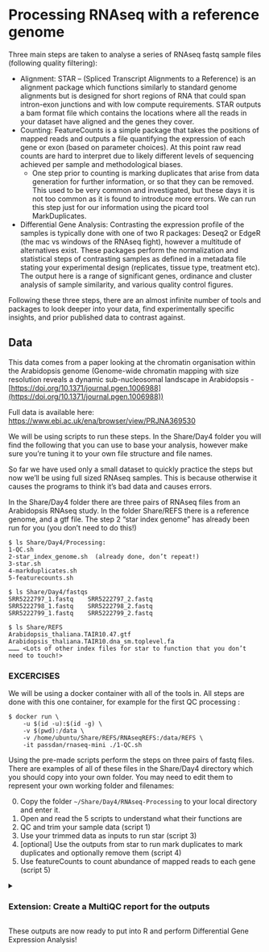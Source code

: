 # Processing RNAseq with a reference genome

Three main steps are taken to analyse a series of RNAseq fastq sample files (following quality filtering): 
- Alignment: STAR – (Spliced Transcript Alignments to a Reference) is an alignment package which functions similarly to standard genome alignments but is designed for short regions of RNA that could span intron-exon junctions and with low compute requirements. STAR outputs a bam format file which contains the locations where all the reads in your dataset have aligned and the genes they cover.
- Counting: FeatureCounts is a simple package that takes the positions of mapped reads and outputs a file quantifying the expression of each gene or exon (based on parameter choices). At this point raw read counts are hard to interpret due to likely different levels of sequencing achieved per sample and methodological biases. 
    - One step prior to counting is marking duplicates that arise from data generation for further information, or so that they can be removed. This used to be very common and investigated, but these days it is not too common as it is found to introduce more errors. We can run this step just for our information using the picard tool MarkDuplicates.
- Differential Gene Analysis: Contrasting the expression profile of the samples is typically done with one of two R packages: Deseq2 or EdgeR (the mac vs windows of the RNAseq fight), however a multitude of alternatives exist. These packages perform the normalization and statistical steps of contrasting samples as defined in a metadata file stating your experimental design (replicates, tissue type, treatment etc). The output here is a range of significant genes, ordinance and cluster analysis of sample similarity, and various quality control figures.

Following these three steps, there are an almost infinite number of tools and packages to look deeper into your data, find experimentally specific insights, and prior published data to contrast against.

## Data

This data comes from a paper looking at the chromatin organisation within the Arabidopsis genome (Genome-wide chromatin mapping with size resolution reveals a dynamic sub-nucleosomal landscape in Arabidopsis - [https://doi.org/10.1371/journal.pgen.1006988](https://doi.org/10.1371/journal.pgen.1006988))

Full data is available here: https://www.ebi.ac.uk/ena/browser/view/PRJNA369530

We will be using  scripts to run these steps. In the Share/Day4 folder you will find the following that you can use to base your analysis, however make sure you’re tuning it to your own file structure and file names. 

So far we have used only a small dataset to quickly practice the steps but now we’ll be using full sized RNAseq samples. This is because otherwise it causes the programs to think it’s bad data and causes errors. 

In the Share/Day4 folder there are three pairs of RNAseq files from an Arabidopsis RNAseq study. In the folder Share/REFS there is a reference genome, and a gtf file. The step 2 “star index genome” has already been run for you (you don’t need to do this!)
```
$ ls Share/Day4/Processing:
1-QC.sh  
2-star_index_genome.sh  (already done, don’t repeat!)
3-star.sh  
4-markduplicates.sh  
5-featurecounts.sh 
```
```
$ ls Share/Day4/fastqs
SRR5222797_1.fastq    SRR5222797_2.fastq
SRR5222798_1.fastq    SRR5222798_2.fastq
SRR5222799_1.fastq    SRR5222799_2.fastq

$ ls Share/REFS
Arabidopsis_thaliana.TAIR10.47.gtf
Arabidopsis_thaliana.TAIR10.dna_sm.toplevel.fa
……… <Lots of other index files for star to function that you don’t need to touch!>
```

### EXCERCISES

We will be using a docker container with all of the tools in. All steps are done with this one container, for example for the first QC processing :
```
$ docker run \
	-u $(id -u):$(id -g) \
	-v $(pwd):/data \
	-v /home/ubuntu/Share/REFS/RNAseqREFS:/data/REFS \
	-it passdan/rnaseq-mini ./1-QC.sh
```

Using the pre-made scripts perform the steps on three pairs of fastq files. There are examples of all of these files in the Share/Day4 directory which you should copy into your own folder. You may need to edit them to represent your own working folder and filenames:

0. Copy the folder ```~/Share/Day4/RNAseq-Processing``` to your local directory and enter it.
1. Open and read the 5 scripts to understand what their functions are
2. QC and trim your sample data (script 1)
3. Use your trimmed data as inputs to run star (script 3)
4. [optional] Use the outputs from star to run mark duplicates to mark duplicates and optionally remove them (script 4)
5. Use featureCounts to count abundance of mapped reads to each gene (script 5)

<details>
    <summary>

### Extension: Create a MultiQC report for  the outputs

</summary>

6. Run multiQC on the processed directory using this full command (you don’t need to give any additional parameters):

```
$  docker run --rm -v $(pwd):/in -w /in -it ewels/multiqc:v1.12 .
```
</details>
	
These outputs are now ready to put into R and perform Differential Gene Expression Analysis!
